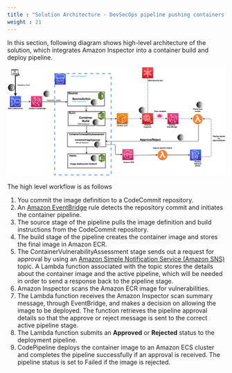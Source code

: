 ```yaml
---
title : "Solution Architecture - DevSecOps pipeline pushing containers to EKS"
weight : 21
---
```


In this section, following diagram shows high-level architecture of the solution, which integrates Amazon Inspector into a container build and deploy pipeline.

![Solution Architecture](/static/images/image-security/devsecops-inspector/EKSContainerInspector.png)

The high level workflow is as follows

1) You commit the image definition to a CodeCommit repository.
2) An [Amazon EventBridge](https://aws.amazon.com/eventbridge/) rule detects the repository commit and initiates the container pipeline.
3) The source stage of the pipeline pulls the image definition and build instructions from the CodeCommit repository.
4) The build stage of the pipeline creates the container image and stores the final image in Amazon ECR.
5) The ContainerVulnerabilityAssessment stage sends out a request for approval by using an [Amazon Simple Notification Service (Amazon SNS)](https://aws.amazon.com/sns/) topic. A Lambda function associated with the topic stores the details about the container image and the active pipeline, which will be needed in order to send a response back to the pipeline stage.
6) Amazon Inspector scans the Amazon ECR image for vulnerabilities.
7) The Lambda function receives the Amazon Inspector scan summary message, through EventBridge, and makes a decision on allowing the image to be deployed. The function retrieves the pipeline approval details so that the approve or reject message is sent to the correct active pipeline stage.
8) The Lambda function submits an **Approved** or **Rejected** status to the deployment pipeline.
9) CodePipeline deploys the container image to an Amazon ECS cluster and completes the pipeline successfully if an approval is received. The pipeline status is set to Failed if the image is rejected.

